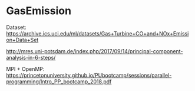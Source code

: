 # GasEmission
Dataset: https://archive.ics.uci.edu/ml/datasets/Gas+Turbine+CO+and+NOx+Emission+Data+Set

http://mres.uni-potsdam.de/index.php/2017/09/14/principal-component-analysis-in-6-steps/

MPI + OpenMP: https://princetonuniversity.github.io/PUbootcamp/sessions/parallel-programming/Intro_PP_bootcamp_2018.pdf
